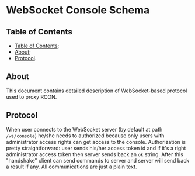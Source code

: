 # WebSocket Console Schema

## Table of Contents

- [Table of Contents](#table-of-contents);
- [About](#about);
- [Protocol](#protocol).

## About

This document contains detailed description of WebSocket-based protocol used to proxy RCON.

## Protocol

When user connects to the WebSocket server (by default at path `/ws/console`) he/she needs
to authorized because only users with administrator access rights can get access to the console.
Authorization is pretty straightforward: user sends his/her access token id and if it's a right
administrator access token then server sends back an `ok` string. After this "handshake" client
can send commands to server and server will send back a result if any. All communications are just a plain text.
